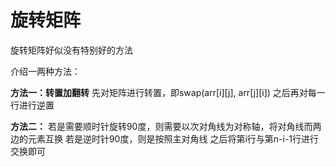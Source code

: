 # 旋转矩阵

旋转矩阵好似没有特别好的方法

介绍一两种方法：

**方法一：转置加翻转**
先对矩阵进行转置，即swap(arr[i][j], arr[j][i])
之后再对每一行进行逆置

**方法二：**
若是需要顺时针旋转90度，则需要以次对角线为对称轴，将对角线而两边的元素互换
若是逆时针90度，则是按照主对角线
之后将第i行与第n-i-1行进行交换即可